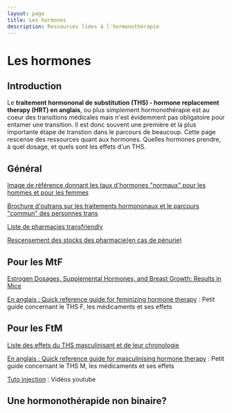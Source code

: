 ```yaml
---
layout: page
title: Les hormones
description: Ressources liées à l'hormonothérapie
---
```


# Les hormones

## Introduction

Le **traitement hormononal de substitution (THS) - hormone replacement therapy (HRT) en anglais**, ou plus simplement hormonothérapie est au coeur des transitions médicales mais n'est évidemment pas obligatoire pour entamer une transition. Il est donc souvent une première et la plus importante étape de transtion dans le parcours de beaucoup. Cette page rescense des ressources quant aux hormones. Quelles hormones prendre, à quel dosage, et quels sont les effets d'un THS.

## Général 

[Image de référence donnant les taux d'hormones "normaux" pour les hommes et pour les femmes](https://media.discordapp.net/attachments/419527303228424192/654025875469369359/hormone-levels03capture.png?width=413&height=678)

[Brochure d'outrans sur les traitements hormononaux et le parcours "commun" des personnes trans](https://outrans.org/wp-content/uploads/2017/09/OUTrans_Hormones_et_parcours_trans.pdf)

[Liste de pharmacies transfriendly](https://twitter.com/roxcxanne/status/1119633323901509632?s=19)

[Rescensement des stocks des pharmacie(en cas de pénurie)](https://www.pharmanity.com/)

## Pour les MtF

[Estrogen Dosages, Supplemental Hormones, and Breast Growth: Results in Mice](https://www.reddit.com/r/TransDIY/comments/amyk2j/estrogen_dosages_supplemental_hormones_and_breast/)

[En anglais : Quick reference guide for feminizing hormone therapy](https://www.rainbowhealthontario.ca/TransHealthGuide/gp-femht.html) : Petit guide concernant le THS F, les médicaments et ses effets

## Pour les FtM

[Liste des effets du THS masculinisant et de leur chronologie](https://cdn.discordapp.com/attachments/419527303228424192/561982133371928607/T_effects_per_months.jpg)

[En anglais : Quick reference guide for masculinising hormone therapy](https://www.rainbowhealthontario.ca/TransHealthGuide/gp-mascht.html) : Petit guide concernant le THS M, les médicaments et ses effets

[Tuto injection](https://www.youtube.com/watch?v=FdC-aky3qwA) : Vidéos youtube

## Une hormonothérapide non binaire?
